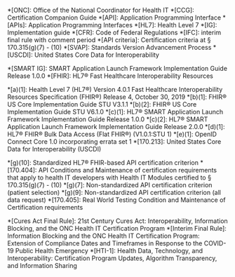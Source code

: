 *[ONC]: Office of the National Coordinator for Health IT
*[CCG]: Certification Companion Guide
*[API]: Application Programming Interface
*[APIs]: Application Programming Interfaces
*[HL7]: Health Level 7
*[IG]: Implementation guide
*[CFR]: Code of Federal Regulations
*[IFC]: interim final rule with comment period
*[API criteria]: Certification criteria at § 170.315(g)(7) - (10)
*[SVAP]: Standards Version Advancement Process
*[USCDI]: United States Core Data for Interoperability


<!-- Standards Referenced -->
*[SMART IG]: SMART Application Launch Framework Implementation Guide Release 1.0.0
*[FHIR]: HL7® Fast Healthcare Interoperability Resources

*[a)(1]: Health Level 7 (HL7®) Version 4.0.1 Fast Healthcare Interoperability Resources Specification (FHIR®) Release 4, October 30, 2019
*[b)(1]: FHIR® US Core Implementation Guide STU V3.1.1
*[b)(2]: FHIR® US Core Implementation Guide STU V6.1.0
*[c)(1]: HL7® SMART Application Launch Framework Implementation Guide Release 1.0.0
*[c)(2]: HL7® SMART Application Launch Framework Implementation Guide Release 2.0.0
*[d)(1]: HL7® FHIR® Bulk Data Access (Flat FHIR®) (V1.0.1:STU 1)
*[e)(1]: OpenID Connect Core 1.0 incorporating errata set 1
*[170.213]: United States Core Data for Interoperability (USCDI)

<!-- ONC Certification Criteria -->
*[g)(10]: Standardized HL7® FHIR-based API certification criterion
*[170.404]: API Conditions and Maintenance of certification requirements that apply to health IT developers with Health IT Modules certified to § 170.315(g)(7) - (10)
*[g)(7]: Non-standardized API certification criterion (patient selection)
*[g)(9]: Non-standardized API certification criterion (all data request)
*[170.405]: Real World Testing Condition and Maintenance of Certification requirements

<!-- ONC Rules -->
*[Cures Act Final Rule]: 21st Century Cures Act: Interoperability, Information Blocking, and the ONC Health IT Certification Program
*[Interim Final Rule]: Information Blocking and the ONC Health IT Certification Program: Extension of Compliance Dates and Timeframes in Response to the COVID-19 Public Health Emergency
*[HTI-1]: Health Data, Technology, and Interoperability: Certification Program Updates, Algorithm Transparency, and Information Sharing